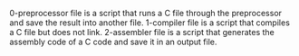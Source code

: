 0-preprocessor file is a script that runs a C file through the preprocessor and save the result into another file.
1-compiler file is a script that compiles a C file but does not link.
2-assembler file is a script that generates the assembly code of a C code and save it in an output file.
